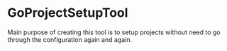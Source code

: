 # GoProjectSetupTool
Main purpose of creating this tool is to setup projects without need to go through the configuration again and again.

